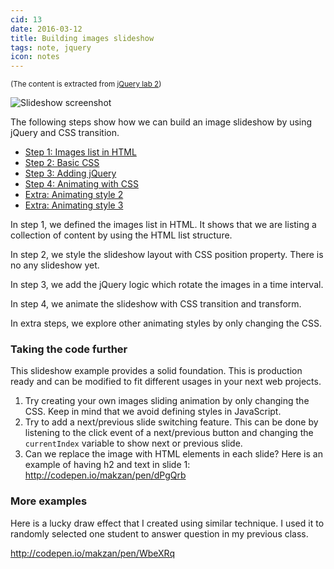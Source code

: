 ```yaml
---
cid: 13
date: 2016-03-12
title: Building images slideshow
tags: note, jquery
icon: notes
---
```


<small>(The content is extracted from <a href='/8-jquery-lab2.html'>jQuery lab 2</a>)</small>

<p><img src="http://cl.ly/image/390R06241j3U/Screen%20Shot%202015-03-13%20at%204.57.15%20PM.png" alt="Slideshow screenshot">
</p>
<p>The following steps show how we can build an image slideshow by using jQuery and CSS transition.
</p>
<ul>
	<li><a href="http://codepen.io/makzan/pen/zxmMvR">Step 1: Images list in HTML</a></li>
	<li><a href="http://codepen.io/makzan/pen/pvxQEP">Step 2: Basic CSS</a></li>
	<li><a href="http://codepen.io/makzan/pen/RNeqGz">Step 3: Adding jQuery</a></li>
	<li><a href="http://codepen.io/makzan/pen/Pwyxbw">Step 4: Animating with CSS</a></li>
	<li><a href="http://codepen.io/makzan/pen/KwGrNW">Extra: Animating style 2</a></li>
	<li><a href="http://codepen.io/makzan/pen/XJxxGa">Extra: Animating style 3</a></li>
</ul>
<p>In step 1, we defined the images list in HTML. It shows that we are listing a collection of content by using the HTML list structure.
</p>
<p>In step 2, we style the slideshow layout with CSS position property. There is no any slideshow yet.
</p>
<p>In step 3, we add the jQuery logic which rotate the images in a time interval.
</p>
<p>In step 4, we animate the slideshow with CSS transition and transform.
</p>
<p>In extra steps, we explore other animating styles by only changing the CSS.
</p>
<h3>Taking the code further</h3>
<p>This slideshow example provides a solid foundation. This is production ready and can be modified to fit different usages in your next web projects.
</p>
<ol>
	<li>Try creating your own images sliding animation by only changing the CSS. Keep in mind that we avoid defining styles in JavaScript.</li>
	<li>Try to add a next/previous slide switching feature. This can be done by listening to the click event of a next/previous button and changing the <code>currentIndex</code> variable to show next or previous slide.</li>
	<li>Can we replace the image with HTML elements in each slide? Here is an example of having h2 and text in slide 1: <a href="http://codepen.io/makzan/pen/dPgQrb">http://codepen.io/makzan/pen/dPgQrb</a></li>
</ol>
<h3>More examples</h3>
<p>Here is a lucky draw effect that I created using similar technique. I used it to randomly selected one student to answer question in my previous class.
</p>
<p><a href="http://codepen.io/makzan/pen/WbeXRq">http://codepen.io/makzan/pen/WbeXRq</a>
</p>